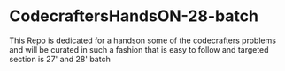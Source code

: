 # CodecraftersHandsON-28-batch
This Repo is dedicated for a handson some of the codecrafters problems and will be curated in such a fashion that is easy to follow and targeted section is 27' and 28' batch
